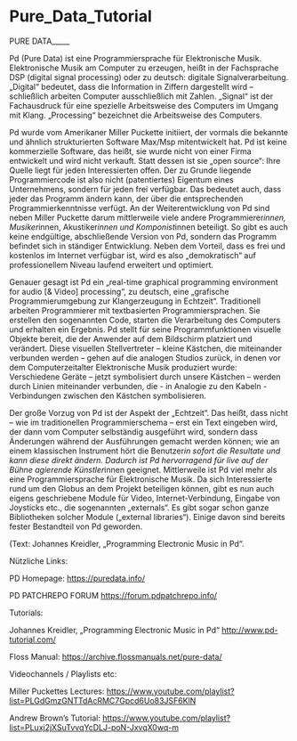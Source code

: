 # Pure_Data_Tutorial
PURE DATA_____

Pd (Pure Data) ist eine Programmiersprache für Elektronische Musik. Elektronische Musik am Computer zu erzeugen, heißt in der Fachsprache DSP (digital signal processing) oder zu deutsch: digitale Signalverarbeitung. „Digital“ bedeutet, dass die Information in Ziffern dargestellt wird – schließlich arbeiten Computer ausschließlich mit Zahlen. „Signal“ ist der Fachausdruck für eine spezielle Arbeitsweise des Computers im Umgang mit Klang. „Processing“ bezeichnet die Arbeitsweise des Computers.

Pd wurde vom Amerikaner Miller Puckette initiiert, der vormals die bekannte und ähnlich strukturierten Software Max/Msp mitentwickelt hat. Pd ist keine kommerzielle Software, das heißt, sie wurde nicht von einer Firma entwickelt und wird nicht verkauft. Statt dessen ist sie „open source“: Ihre Quelle liegt für jeden Interessierten offen. Der zu Grunde liegende Programmiercode ist also nicht (patentiertes) Eigentum eines Unternehmens, sondern für jeden frei verfügbar. Das bedeutet auch, dass jeder das Programm ändern kann, der über die entsprechenden Programmierkenntnisse verfügt. An der Weiterentwicklung von Pd sind neben Miller Puckette darum mittlerweile viele andere Programmierer*innen, Musiker*innen, Akustiker*innen und Komponist*innen beteiligt. So gibt es auch keine endgültige, abschließende Version von Pd, sondern das Programm befindet sich in ständiger Entwicklung. Neben dem Vorteil, dass es frei und kostenlos im Internet verfügbar ist, wird es also „demokratisch“ auf professionellem Niveau laufend erweitert und optimiert.

Genauer gesagt ist Pd ein „real-time graphical programming environment for audio [& Video] processing“, zu deutsch, eine „grafische Programmierumgebung zur Klangerzeugung in Echtzeit“. Traditionell arbeiten Programmierer mit textbasierten Programmiersprachen. Sie erstellen den sogenannten Code, starten die Verarbeitung des Computers und erhalten ein Ergebnis. Pd stellt für seine Programmfunktionen visuelle Objekte bereit, die der Anwender auf dem Bildschirm platziert und verändert. Diese visuellen Stellvertreter – kleine Kästchen, die miteinander verbunden werden – gehen auf die analogen Studios zurück, in denen vor dem Computerzeitalter Elektronische Musik produziert wurde: Verschiedene Geräte – jetzt symbolisiert durch unsere Kästchen – werden durch Linien miteinander verbunden, die - in Analogie zu den Kabeln - Verbindungen zwischen den Kästchen symbolisieren.

Der große Vorzug von Pd ist der Aspekt der „Echtzeit“. Das heißt, dass nicht – wie im traditionellen Programmierschema – erst ein Text eingeben wird, der dann vom Computer selbständig ausgeführt wird, sondern dass Änderungen während der Ausführungen gemacht werden können; wie an einem klassischen Instrument hört die Benutzer*in sofort die Resultate und kann diese direkt ändern. Dadurch ist Pd hervorragend für live auf der Bühne agierende Künstler*innen geeignet.
Mittlerweile ist Pd viel mehr als eine Programmiersprache für Elektronische Musik. Da sich Interessierte rund um den Globus an dem Projekt beteiligen können, gibt es nun auch eigens geschriebene Module für Video, Internet-Verbindung, Eingabe von Joysticks etc., die sogenannten „externals“. Es gibt sogar schon ganze Bibliotheken solcher Module („external libraries“). Einige davon sind bereits fester Bestandteil von Pd geworden.

(Text: Johannes Kreidler, „Programming Electronic Music in Pd“.


Nützliche Links:


PD Homepage:
https://puredata.info/

PD PATCHREPO FORUM
https://forum.pdpatchrepo.info/


Tutorials:

Johannes Kreidler, „Programming Electronic Music in Pd“
http://www.pd-tutorial.com/

Floss Manual:
https://archive.flossmanuals.net/pure-data/


Videochannels / Playlists etc:

Miller Puckettes Lectures:
https://www.youtube.com/playlist?list=PLGdGmzGNTTdAcRMC7Gpcd6Uo83JSF6KlN


Andrew Brown’s Tutorial:
https://www.youtube.com/playlist?list=PLuxj2jXSuTvvqYcDLJ-poN-JxvqX0wq-m


